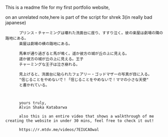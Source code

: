 This is a readme file for my first portfolio website,

on an unrelated note,here is part of the script for shrek 3(in really bad japanese)

<!-- english>
 Prince Charming sits at his broken vanity and sobs. His make-
          shift dressing room is in an alley way next to the theater.
                         
          Horses whinny as a carriage passes by. The castle of Far Far
          Away can be seen on the hill in the background. Prince
          Charming breaks down and cries.
                         
          He looks up and sees a picture of the Fairy Godmother taped
          to the vanity. "Don't stop believing! Mommy's Little Angel"
          is written on the picture. !-->
          

          プリンス・チャーミングは壊れた洗面台に座り、すすり泣く。彼の楽屋は劇場の隣の路地にある。
          楽屋は劇場の横の路地にある。
                         
          馬車が通り過ぎると馬が鳴く。遥か彼方の城が丘の上に見える。
          遥か彼方の城が丘の上に見える。王子
          チャーミングな王子は泣き崩れる。
                         
          見上げると、洗面台に貼られたフェアリー・ゴッドマザーの写真が目に入る。
          "信じることをやめないで！「信じることをやめないで！ママの小さな天使"
          と書かれている。



          yours truly,
          Alvin Shaka Katabarwa

          also this is an entire video that shows a walkthrough of me creating the website in under 30 mins, feel free to check it out!

          https://r.mtdv.me/videos/7EIUCAOwal

